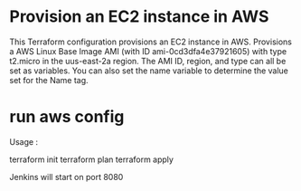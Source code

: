 # Provision an EC2 instance in AWS
This Terraform configuration provisions an EC2 instance in AWS.
Provisions a AWS Linux  Base Image AMI (with ID ami-0cd3dfa4e37921605) with type t2.micro in the uus-east-2a region. The AMI ID, region, and type can all be set as variables. You can also set the name variable to determine the value set for the Name tag.

# run aws config  


Usage :

terraform init
terraform plan
terraform apply

Jenkins will start on port 8080 
